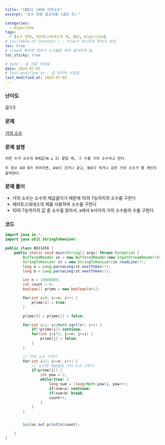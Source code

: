 ```yaml
---
title: "[BOJ] 1456 거의소수"
excerpt: "소수 판정 알고리즘 (골드 5) "

categories:
  - Algorithm
tags:
  - [소수 판정, 에라토스테네스의 체, BOJ, Algorithm]
# toc(Table of Contents.) : true시 포스트의 목차가 보임.
toc: true
# true로 해주면 목차가 스크롤을 따라 움직이게 됨.
toc_sticky: true

# date : 글 처음 작성일
date: 2024-07-03
# last_modified_at : 글 마지막 수정일
last_modified_at: 2024-07-03
---
```


### 난이도

골드5

### 문제

[거의 소수](https://www.acmicpc.net/problem/1456)

### 문제 설명

    어떤 수가 소수의 N제곱(N ≥ 2) 꼴일 때, 그 수를 거의 소수라고 한다.

    두 정수 A와 B가 주어지면, A보다 크거나 같고, B보다 작거나 같은 거의 소수가 몇 개인지 출력한다.

### 문제 풀이

- 거의 소수는 소수의 제곱꼴이기 때문에 10의 7승까지의 소수를 구한다
- 에라토스테네스의 체를 사용하여 소수를 구한다
- 10의 7승까지의 값 중 소수를 찾아서, a에서 b사이의 거의 소수들의 수를 구한다

### 코드

```java
import java.io.*;
import java.util.StringTokenizer;

public class BOJ1456 {
	public static void main(String[] args) throws Exception {
		BufferedReader in = new BufferedReader(new InputStreamReader(System.in));
		StringTokenizer st = new StringTokenizer(in.readLine());
		long a = Long.parseLong(st.nextToken());
		long b = Long.parseLong(st.nextToken());

		int n = 10000000;
		int count = 0;
		boolean[] prime = new boolean[n+1];

		for(int i=0; i<=n; i++) {
			prime[i] = true;
		}

		prime[0] = prime[1] = false;

		for(int i=2; i<=Math.sqrt(n); i++) {
			if(!prime[i]) continue;
			for(int j=i*2; j<=n; j+=i) {
				prime[j] = false;
			}
		}

		// 거의 소수 구하기
		for(int i=2; i<=n; i++) {
			// 소수면 제곱꼴로 거의 소수 구하기
			if(prime[i]) {
				int pow = 2;
				while(true) {
					long num = (long)Math.pow(i, pow++);
					if(num<a) continue;
					if(num>b) break;
					count++;
				}
			}
		}


		System.out.println(count);

	}
}

```
